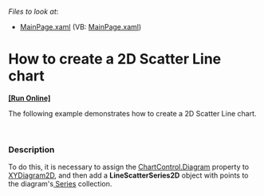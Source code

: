 <!-- default file list -->
*Files to look at*:

* [MainPage.xaml](./CS/ScatterLine/MainPage.xaml) (VB: [MainPage.xaml](./VB/ScatterLine/MainPage.xaml))
<!-- default file list end -->
# How to create a 2D  Scatter Line chart
<!-- run online -->
**[[Run Online]](https://codecentral.devexpress.com/e3701)**
<!-- run online end -->


<p>The following example demonstrates how to create a 2D Scatter Line chart.</p><br />



<h3>Description</h3>

<p>To do this, it is necessary to assign the <a href="http://help.devexpress.com/#Silverlight/DevExpressXpfChartsChartControl_Diagramtopic"><u>ChartControl.Diagram</u></a> property to <a href="http://help.devexpress.com/#Silverlight/clsDevExpressXpfChartsXYDiagram2Dtopic"><u>XYDiagram2D</u></a>, and then add a <strong>LineScatterSeries2D</strong> object with points to the diagram&#39;s<a href="http://help.devexpress.com/#Silverlight/DevExpressXpfChartsDiagram_Seriestopic"> <u>Series</u></a> collection. <br />
</p><br />


<br/>


